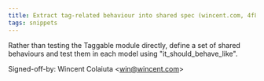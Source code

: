 ```yaml
---
title: Extract tag-related behaviour into shared spec (wincent.com, 4f817df)
tags: snippets
---
```


Rather than testing the Taggable module directly, define a set of shared behaviours and test them in each model using "it\_should\_behave\_like".

Signed-off-by: Wincent Colaiuta &lt;win@wincent.com&gt;

